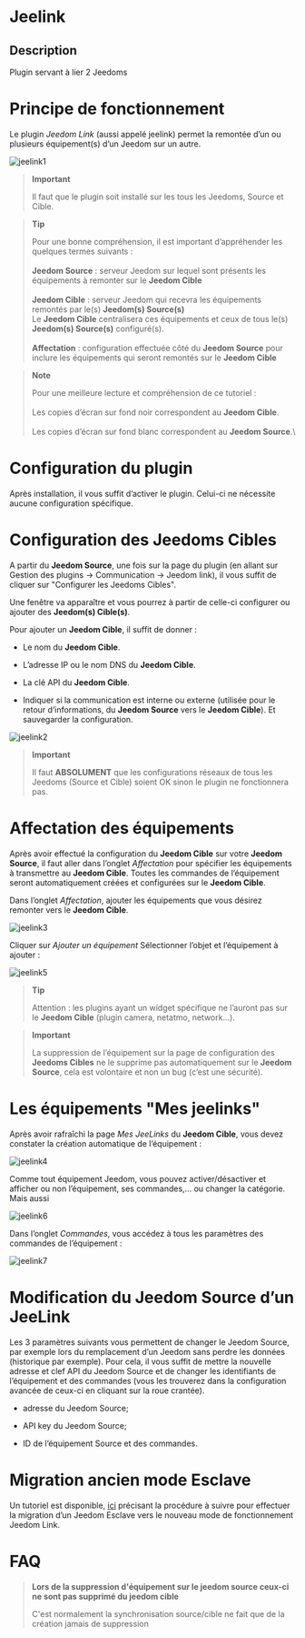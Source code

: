 Jeelink 
=======

Description 
-----------

Plugin servant à lier 2 Jeedoms

Principe de fonctionnement 
==========================

Le plugin *Jeedom Link* (aussi appelé jeelink) permet la remontée d’un
ou plusieurs équipement(s) d’un Jeedom sur un autre.

![jeelink1](../images/jeelink1.png)

> **Important**
>
> Il faut que le plugin soit installé sur les tous les Jeedoms, Source
> et Cible.

> **Tip**
>
> Pour une bonne compréhension, il est important d’appréhender les
> quelques termes suivants :\
> \
> **Jeedom Source** : serveur Jeedom sur lequel sont présents les
> équipements à remonter sur le **Jeedom Cible**\
> \
> **Jeedom Cible** : serveur Jeedom qui recevra les équipements remontés
> par le(s) **Jeedom(s) Source(s)**\
> Le **Jeedom Cible** centralisera ces équipements et ceux de tous le(s)
> **Jeedom(s) Source(s)** configuré(s).\
> \
> **Affectation** : configuration effectuée côté du **Jeedom Source**
> pour inclure les équipements qui seront remontés sur le **Jeedom
> Cible**

> **Note**
>
> Pour une meilleure lecture et compréhension de ce tutoriel :\
> \
> Les copies d’écran sur fond noir correspondent au **Jeedom Cible**.\
> \
> Les copies d’écran sur fond blanc correspondent au **Jeedom Source**.\

Configuration du plugin 
=======================

Après installation, il vous suffit d’activer le plugin. Celui-ci ne
nécessite aucune configuration spécifique.

Configuration des Jeedoms Cibles 
================================

A partir du **Jeedom Source**, une fois sur la page du plugin (en allant
sur Gestion des plugins → Communication → Jeedom link), il vous suffit
de cliquer sur "Configurer les Jeedoms Cibles".

Une fenêtre va apparaître et vous pourrez à partir de celle-ci
configurer ou ajouter des **Jeedom(s) Cible(s)**.

Pour ajouter un **Jeedom Cible**, il suffit de donner :

-   Le nom du **Jeedom Cible**.

-   L’adresse IP ou le nom DNS du **Jeedom Cible**.

-   La clé API du **Jeedom Cible**.

-   Indiquer si la communication est interne ou externe (utilisée pour
    le retour d’informations, du **Jeedom Source** vers le **Jeedom
    Cible**). Et sauvegarder la configuration.

![jeelink2](../images/jeelink2.png)

> **Important**
>
> Il faut **ABSOLUMENT** que les configurations réseaux de tous les
> Jeedoms (Source et Cible) soient OK sinon le plugin ne fonctionnera
> pas.

Affectation des équipements 
===========================

Après avoir effectué la configuration du **Jeedom Cible** sur votre
**Jeedom Source**, il faut aller dans l’onglet *Affectation* pour
spécifier les équipements à transmettre au **Jeedom Cible**. Toutes les
commandes de l’équipement seront automatiquement créées et configurées
sur le **Jeedom Cible**.

Dans l’onglet *Affectation*, ajouter les équipements que vous désirez
remonter vers le **Jeedom Cible**.

![jeelink3](../images/jeelink3.png)

Cliquer sur *Ajouter un équipement* Sélectionner l’objet et l’équipement
à ajouter :

![jeelink5](../images/jeelink5.png)

> **Tip**
>
> Attention : les plugins ayant un widget spécifique ne l’auront pas sur
> le **Jeedom Cible** (plugin camera, netatmo, network…​).

> **Important**
>
> La suppression de l’équipement sur la page de configuration des
> **Jeedoms Cibles** ne le supprime pas automatiquement sur le **Jeedom
> Source**, cela est volontaire et non un bug (c’est une sécurité).

Les équipements "Mes jeelinks" 
==============================

Après avoir rafraîchi la page *Mes JeeLinks* du **Jeedom Cible**, vous
devez constater la création automatique de l’équipement :

![jeelink4](../images/jeelink4.png)

Comme tout équipement Jeedom, vous pouvez activer/désactiver et afficher
ou non l’équipement, ses commandes,…​ ou changer la catégorie. Mais
aussi

![jeelink6](../images/jeelink6.png)

Dans l’onglet *Commandes*, vous accédez à tous les paramètres des
commandes de l’équipement :

![jeelink7](../images/jeelink7.png)

Modification du Jeedom Source d’un JeeLink 
==========================================

Les 3 paramètres suivants vous permettent de changer le Jeedom Source,
par exemple lors du remplacement d’un Jeedom sans perdre les données
(historique par exemple). Pour cela, il vous suffit de mettre la
nouvelle adresse et clef API du Jeedom Source et de changer les
identifiants de l’équipement et des commandes (vous les trouverez dans
la configuration avancée de ceux-ci en cliquant sur la roue crantée).

-   adresse du Jeedom Source;

-   API key du Jeedom Source;

-   ID de l’équipement Source et des commandes.

Migration ancien mode Esclave
=============================

Un tutoriel est disponible,
[ici](https://jeedom.github.io/documentation/howto/fr_FR/jeelink.migration.html)
précisant la procédure à suivre pour effectuer la migration d’un Jeedom
Esclave vers le nouveau mode de fonctionnement Jeedom Link.

FAQ 
===

>**Lors de la suppression d'équipement sur le jeedom source ceux-ci ne sont pas supprimé du jeedom cible**
>
>C'est normalement la synchronisation source/cible ne fait que de la création jamais de suppression
